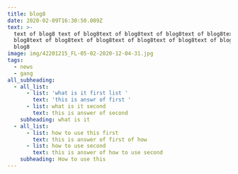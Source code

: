 ```yaml
---
title: blog8
date: 2020-02-09T16:30:50.089Z
text: >-
  text of blog8 text of blog8text of blog8text of blog8text of blog8text of
  blog8text of blog8text of blog8text of blog8text of blog8text of blog8text of
  blog8
image: img/42201215_FL-05-02-2020-12-04-31.jpg
tags:
  - news
  - gang
all_subheading:
  - all_list:
      - list: 'what is it first list '
        text: 'this is answr of first '
      - list: what is it second
        text: this is answer of second
    subheading: what is it
  - all_list:
      - list: how to use this first
        text: this is answer of first of how
      - list: how to use second
        text: this is answer of how to use second
    subheading: How to use this
---
```


